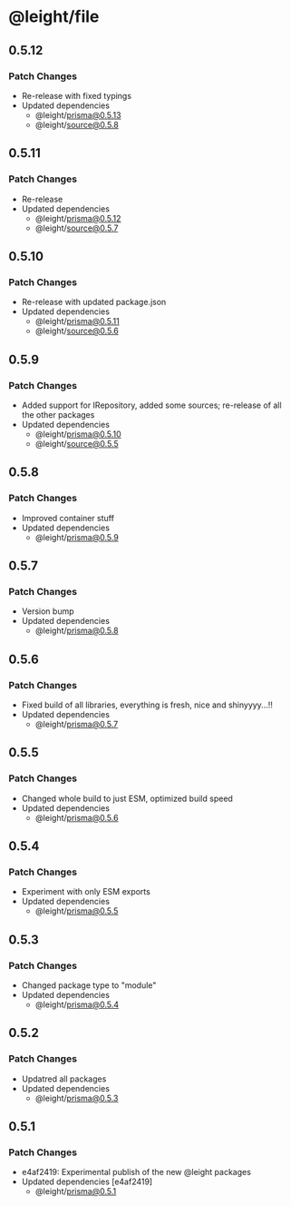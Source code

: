 # @leight/file

## 0.5.12

### Patch Changes

- Re-release with fixed typings
- Updated dependencies
  - @leight/prisma@0.5.13
  - @leight/source@0.5.8

## 0.5.11

### Patch Changes

- Re-release
- Updated dependencies
  - @leight/prisma@0.5.12
  - @leight/source@0.5.7

## 0.5.10

### Patch Changes

- Re-release with updated package.json
- Updated dependencies
  - @leight/prisma@0.5.11
  - @leight/source@0.5.6

## 0.5.9

### Patch Changes

- Added support for IRepository, added some sources; re-release of all the other packages
- Updated dependencies
  - @leight/prisma@0.5.10
  - @leight/source@0.5.5

## 0.5.8

### Patch Changes

- Improved container stuff
- Updated dependencies
  - @leight/prisma@0.5.9

## 0.5.7

### Patch Changes

- Version bump
- Updated dependencies
  - @leight/prisma@0.5.8

## 0.5.6

### Patch Changes

- Fixed build of all libraries, everything is fresh, nice and shinyyyy...!!
- Updated dependencies
  - @leight/prisma@0.5.7

## 0.5.5

### Patch Changes

- Changed whole build to just ESM, optimized build speed
- Updated dependencies
  - @leight/prisma@0.5.6

## 0.5.4

### Patch Changes

- Experiment with only ESM exports
- Updated dependencies
  - @leight/prisma@0.5.5

## 0.5.3

### Patch Changes

- Changed package type to "module"
- Updated dependencies
  - @leight/prisma@0.5.4

## 0.5.2

### Patch Changes

- Updatred all packages
- Updated dependencies
  - @leight/prisma@0.5.3

## 0.5.1

### Patch Changes

- e4af2419: Experimental publish of the new @leight packages
- Updated dependencies [e4af2419]
  - @leight/prisma@0.5.1
